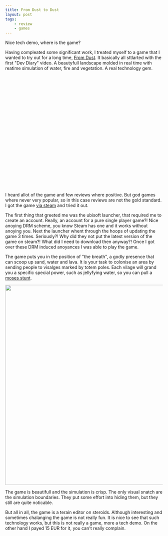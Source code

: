 ```yaml
---
title: From Dust to Dust
layout: post
tags:
    - review
    - games
---
```


Nice tech demo, where is the game? 

Having compleated some significant work, I treated myself to a game that I wanted
to try out for a long time, [From Dust][1]. It basically all sttlarted with the 
first "Dev Diary" video. A beautyfull landscape molded in real time with reatime
simulation of water, fire and vegetation. A real technology gem.  

<object width="640" height="360"><param name="movie" value="http://www.youtube.com/v/gJeUz5N3RpQ?version=3&amp;hl=en_US"></param><param name="allowFullScreen" value="true"></param><param name="allowscriptaccess" value="always"></param><embed src="http://www.youtube.com/v/gJeUz5N3RpQ?version=3&amp;hl=en_US" type="application/x-shockwave-flash" width="640" height="360" allowscriptaccess="always" allowfullscreen="true"></embed></object>

<!--more-->

I heard allot of the game and few reviews where positive. But god games where
never very popular, so in this case reviews are not the gold standard. I got the
game [via steam][2] and tried it out. 

The first thing that greeted me was the ubisoft launcher, that required me to
create an account. Really, an account for a pure single player game?! Nice
anoying DRM scheme, you know Steam has one and it works without anoying you. 
Next the launcher whent through the hoops of updating the game 3 times. 
Seriously?! Why did they not put the latest version of the game on steam?! What
did I need to download then anyway?! Once I got over these DRM induced anoyances
I was able to play the game. 

The game puts you in the position of "the breath", a godly presence that can 
scoop up sand, water and lava. It is your task to colonise an area by sending 
people to visalges marked by totem poles. Each vilage will grand you a specific
special power, such as jellyfying water, so you can pull a [moses stunt][3].

<img src="/images/from_dust_sc1.jpg" width="640" />

The game is beautifull and the simulation is crisp. The only visual snatch are
the simulation boundaries. They put some effort into hiding them, but they still
are quite noticable.

But all in all, the game is a terain editor on steroids. Although interesting 
and sometimes chalanging the game is not really fun. It is nice to see that such
technology works, but this is not really a game, more a tech demo. On the other 
hand I payed 15 EUR for it, you can't really complain.

[1]: http://from-dust.ubi.com
[2]: http://store.steampowered.com/app/33460/
[3]: http://en.wikipedia.org/wiki/Crossing_the_Red_Sea
